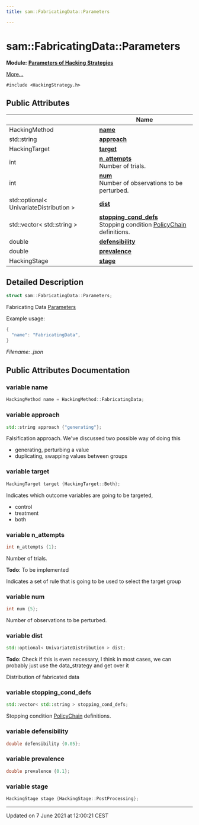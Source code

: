 ```yaml
---
title: sam::FabricatingData::Parameters

---
```


# sam::FabricatingData::Parameters

**Module:** **[Parameters of Hacking Strategies](/doxygen/Modules/group___hacking_strategies_parameters/)**



 [More...](#detailed-description)


`#include <HackingStrategy.h>`

## Public Attributes

|                | Name           |
| -------------- | -------------- |
| HackingMethod | **[name](/doxygen/Classes/structsam_1_1_fabricating_data_1_1_parameters/#variable-name)**  |
| std::string | **[approach](/doxygen/Classes/structsam_1_1_fabricating_data_1_1_parameters/#variable-approach)**  |
| HackingTarget | **[target](/doxygen/Classes/structsam_1_1_fabricating_data_1_1_parameters/#variable-target)**  |
| int | **[n_attempts](/doxygen/Classes/structsam_1_1_fabricating_data_1_1_parameters/#variable-n_attempts)** <br>Number of trials.  |
| int | **[num](/doxygen/Classes/structsam_1_1_fabricating_data_1_1_parameters/#variable-num)** <br>Number of observations to be perturbed.  |
| std::optional< UnivariateDistribution > | **[dist](/doxygen/Classes/structsam_1_1_fabricating_data_1_1_parameters/#variable-dist)**  |
| std::vector< std::string > | **[stopping_cond_defs](/doxygen/Classes/structsam_1_1_fabricating_data_1_1_parameters/#variable-stopping_cond_defs)** <br>Stopping condition [PolicyChain]() definitions.  |
| double | **[defensibility](/doxygen/Classes/structsam_1_1_fabricating_data_1_1_parameters/#variable-defensibility)**  |
| double | **[prevalence](/doxygen/Classes/structsam_1_1_fabricating_data_1_1_parameters/#variable-prevalence)**  |
| HackingStage | **[stage](/doxygen/Classes/structsam_1_1_fabricating_data_1_1_parameters/#variable-stage)**  |

## Detailed Description

```cpp
struct sam::FabricatingData::Parameters;
```


Fabricating Data [Parameters](/doxygen/Classes/structsam_1_1_fabricating_data_1_1_parameters/)

Example usage: 

```cpp
{
  "name": "FabricatingData",
}
```

_Filename: .json_

## Public Attributes Documentation

### variable name

```cpp
HackingMethod name = HackingMethod::FabricatingData;
```


### variable approach

```cpp
std::string approach {"generating"};
```


Falsification approach. We've discussed two possible way of doing this

* generating, perturbing a value
* duplicating, swapping values between groups 


### variable target

```cpp
HackingTarget target {HackingTarget::Both};
```


Indicates which outcome variables are going to be targeted,

* control
* treatment
* both 


### variable n_attempts

```cpp
int n_attempts {1};
```

Number of trials. 

**Todo**: To be implemented 

Indicates a set of rule that is going to be used to select the target group 


### variable num

```cpp
int num {5};
```

Number of observations to be perturbed. 

### variable dist

```cpp
std::optional< UnivariateDistribution > dist;
```


**Todo**: Check if this is even necessary, I think in most cases, we can probably just use the data_strategy and get over it 

Distribution of fabricated data 


### variable stopping_cond_defs

```cpp
std::vector< std::string > stopping_cond_defs;
```

Stopping condition [PolicyChain]() definitions. 

### variable defensibility

```cpp
double defensibility {0.05};
```


### variable prevalence

```cpp
double prevalence {0.1};
```


### variable stage

```cpp
HackingStage stage {HackingStage::PostProcessing};
```


-------------------------------

Updated on  7 June 2021 at 12:00:21 CEST